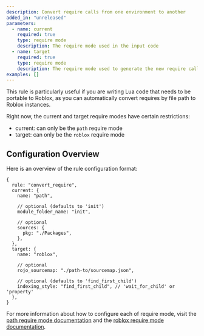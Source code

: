 ```yaml
---
description: Convert require calls from one environment to another
added_in: "unreleased"
parameters:
  - name: current
    required: true
    type: require mode
    description: The require mode used in the input code
  - name: target
    required: true
    type: require mode
    description: The require mode used to generate the new require calls
examples: []
---
```


This rule is particularly useful if you are writing Lua code that needs to be portable to Roblox, as you can automatically convert requires by file path to Roblox instances.

Right now, the current and target require modes have certain restrictions:

- current: can only be the `path` require mode
- target: can only be the `roblox` require mode

## Configuration Overview

Here is an overview of the rule configuration format:

```json5
{
  rule: "convert_require",
  current: {
    name: "path",

    // optional (defaults to 'init')
    module_folder_name: "init",

    // optional
    sources: {
      pkg: "./Packages",
    },
  },
  target: {
    name: "roblox",

    // optional
    rojo_sourcemap: "./path-to/sourcemap.json",

    // optional (defaults to 'find_first_child')
    indexing_style: "find_first_child", // 'wait_for_child' or 'property'
  },
}
```

For more information about how to configure each of require mode, visit the [path require mode documentation](/docs/path-require-mode/) and the [roblox require mode documentation](/docs/roblox-require-mode/).
